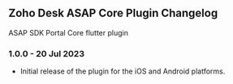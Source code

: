 ## Zoho Desk ASAP Core Plugin Changelog

ASAP SDK Portal Core flutter plugin

### 1.0.0 - 20 Jul 2023

- Initial release of the plugin for the iOS and Android platforms.
